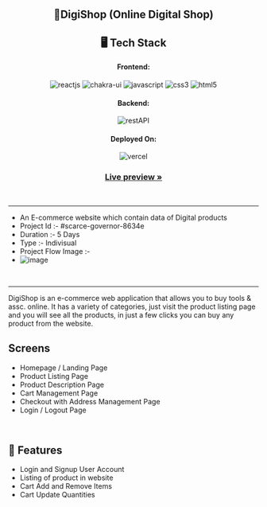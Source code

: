 <h2 align="center">🌟DigiShop (Online Digital Shop)</h2> 
  
<h2 align="center">🖥️ Tech Stack</h2>

<h4 align="center">Frontend:</h4>
<p align="center">
  <img src="https://img.shields.io/badge/React-20232A?style=for-the-badge&logo=react&logoColor=61DAFB" alt="reactjs" />
  <img src="https://img.shields.io/badge/Chakra%20UI-3bc7bd?style=for-the-badge&logo=chakraui&logoColor=white" alt="chakra-ui" />
  <img src="https://img.shields.io/badge/JavaScript-323330?style=for-the-badge&logo=javascript&logoColor=F7DF1E" alt="javascript" />
 
  <img src="https://img.shields.io/badge/CSS3-1572B6?style=for-the-badge&logo=css3&logoColor=white" alt="css3" />
  <img src="https://img.shields.io/badge/HTML5-E34F26?style=for-the-badge&logo=html5&logoColor=white" alt="html5" />
</p>

<h4 align="center">Backend:</h4>
 <p align="center"><img src="https://img.shields.io/badge/Rest_API-02303A?style=for-the-badge&logo=react-router&logoColor=white" alt="restAPI" /></p>
<h4 align="center">Deployed On:</h4>

<p align="center">
  <img src="https://user-images.githubusercontent.com/107462305/208625412-fa74ab91-9b09-4e5f-9d0e-ffddda4bf764.png" alt="vercel" />
</p>

<h3 align="center"><a href="https://digishop.vercel.app/"><strong> Live preview »</strong></a></h3>

<br />

---
- An E-commerce website which contain data of Digital products
- Project Id  :- #scarce-governor-8634e 
- Duration :- 5 Days
- Type :- Indivisual 
- Project Flow Image :- 
- ![image](https://user-images.githubusercontent.com/107462305/208619909-3ab2ea65-2c6f-4f76-b87f-f2d44be3e613.png)


<br />


---
DigiShop is an e-commerce web application that allows you to buy tools & assc. online. It has a variety of categories, just visit the product listing page and you will see all the products, in just a few clicks you can buy any product from the website. 

## Screens 
- Homepage / Landing Page
- Product Listing Page 
- Product Description Page
- Cart Management Page
- Checkout with Address Management Page
- Login / Logout Page

<br />

## 🚀 Features
- Login and Signup User Account
- Listing of product in website
- Cart Add and Remove Items 
- Cart Update Quantities 

<br />












